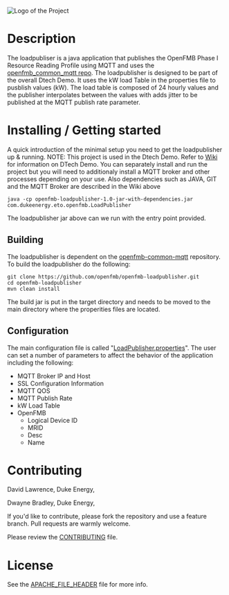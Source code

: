 ![Logo of the Project](https://github.com/openfmb/dtech-demo-2016/blob/master/img/openfmb-tm-black_reduced_100.png)

# Description
The loadpubliser is a java application that publishes the OpenFMB Phase I Resource Reading Profile using MQTT and uses the [openfmb_common_mqtt repo](https://github.com/openfmb/openfmb-common-mqtt).  The loadpublisher is designed to be part of the overall Dtech Demo.  It uses the kW load Table in the properties file to pusblish values (kW).  The load table is composed of 24 hourly values and the publisher interpolates between the values with adds jitter to be published at the MQTT publish rate parameter.

# Installing / Getting started

A quick introduction of the minimal setup you need to get the loadpublisher up & running.  NOTE: This project is used in the Dtech Demo.  Refer to [Wiki](https://github.com/openfmb/dtech-demo-2016/wiki) for information on DTech Demo.  You can separately install and run the project but you will need to additionaly install a MQTT broker and other processes depending on your use.  Also dependencies such as JAVA, GIT and the MQTT Broker are described in the Wiki above

```shell
java -cp openfmb-loadpublisher-1.0-jar-with-dependencies.jar com.dukeenergy.eto.openfmb.LoadPublisher
```
The loadpublisher jar above can we run with the entry point provided.  

## Building

The loadpublisher is dependent on the [openfmb-common-mqtt](https://github.com/openfmb/openfmb-common-mqtt) repository.  To build the loadpublisher do the following:

```shell
git clone https://github.com/openfmb/openfmb-loadpublisher.git
cd openfmb-loadpublisher
mvn clean install
```
The build jar is put in the target directory and needs to be moved to the main directory where the properities files are located. 


## Configuration
The main configuration file is called "[LoadPublisher.properties](https://github.com/openfmb/openfmb-loadpublisher/blob/master/loadpublisher/LoadPublisher.properties)".  The user can set a number of parameters to affect the behavior of the application including the following:
+ MQTT Broker IP and Host
+ SSL Configuration Information
+ MQTT QOS
+ MQTT Publish Rate
+ kW Load Table
+ OpenFMB
  + Logical Device ID
  + MRID 
  + Desc
  + Name

# Contributing

David Lawrence, Duke Energy,  <email>

Dwayne Bradley, Duke Energy, <email>

If you'd like to contribute, please fork the repository and use a feature
branch. Pull requests are warmly welcome.

Please review the [CONTRIBUTING](https://github.com/openfmb/openfmb-simulators/blob/master/CONTRIBUTING.md) file. 

# License

See the [APACHE_FILE_HEADER](https://github.com/openfmb/openfmb-loadpublisber/blob/master/APACHE_FILE_HEADER) file for more info.
